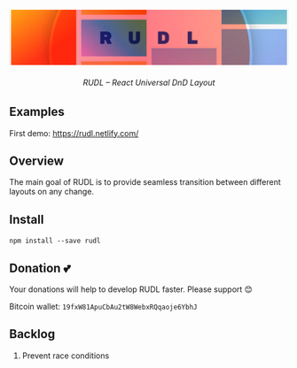 <p align="center">
  <a href="https://rudl.netlify.com/"><img src="/img/cover-cut.png" /></a>
  <h6 align="center">RUDL – React Universal DnD Layout</h6>
</p>

## Examples

First demo: https://rudl.netlify.com/

## Overview

The main goal of RUDL is to provide seamless transition between different layouts on any change.

## Install

```shell
npm install --save rudl
```

## Donation :two_hearts:

Your donations will help to develop RUDL faster. Please support :blush:

Bitcoin wallet: `19fxW81ApuCbAu2tW8WebxRQqaoje6YbhJ`

## Backlog

1. Prevent race conditions

